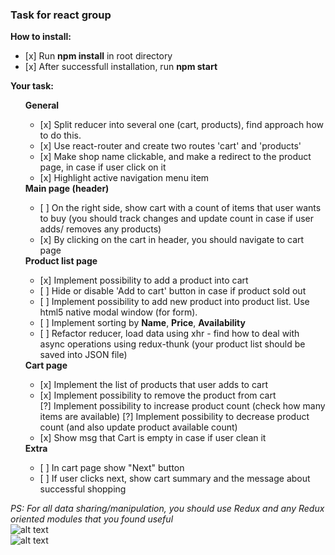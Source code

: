 <h3>Task for react group</h3>

<b>How to install:</b>
<ul>
    <li>[x] Run <b>npm install</b> in root directory</li>
    <li>[x] After successfull installation, run <b>npm start</b></li>
</ul>

<b>Your task:</b> 
<ul>
    <b>General</b>
        <ul>
            <li>[x] Split reducer into several one (cart, products), find approach how to do this.</li>
            <li>[x] Use react-router and create two routes 'cart' and 'products'</li>
            <li>[x] Make shop name clickable, and make a redirect to the product page, in case if user click on it </li>
            <li>[x] Highlight active navigation menu item</li>
        </ul>
    <b>Main page (header)</b>
    <ul>
        <li>[ ] On the right side, show cart with a count of items that user wants to buy (you should track changes and update count in case if user adds/ removes any products)</li>
        <li>[x] By clicking on the cart in header, you should navigate to cart page</li>
    </ul>
    <b>Product list page</b>
    <ul>
        <li>[x] Implement possibility to add a product into cart</li>
        <li>[ ] Hide or disable 'Add to cart' button in case if product sold out</li>
        <li>[ ] Implement possibility to add new product into product list. Use html5 native modal window (for form).</li>
        <li>[ ] Implement sorting by <b>Name</b>, <b>Price</b>, <b>Availability</b></li>
        <li>[ ] Refactor reducer, load data using xhr - find how to deal with async operations using redux-thunk (your product list should be saved into JSON file)</li>
    </ul>
    <b>Cart page</b>
    <ul>
        <li>[x] Implement the list of products that user adds to cart</li>
        <li>[x] Implement possibility to remove the product from cart</li>
        [?] Implement possibility to increase product count (check how many items are available)</li>
        [?] Implement possibility to decrease product count (and also update product available count)</li>
        <li>[x] Show msg that Cart is empty in case if user clean it</li>
    </ul>
    <b>Extra</b>
    <ul>
        <li>[ ] In cart page show "Next" button</li>
        <li>[ ] If user clicks next, show cart summary and the message about successful shopping</li>
    </ul>
</ul>

<i>PS: For all data sharing/manipulation, you should use Redux and any Redux oriented modules that you found useful</i>
</br>
![alt text](https://github.com/vdanyliv/redux-start/blob/master/public/1.png "Product list")
</br>
![alt text](https://github.com/vdanyliv/redux-start/blob/master/public/2.png "Cart")

